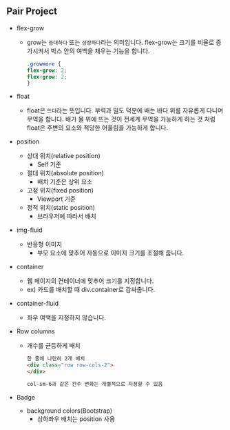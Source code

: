 ## Pair Project

* flex-grow

  * grow는 `증대하다` 또는 `성장하다`라는 의미입니다. flex-grow는 크기를 비율로 증가시켜서 박스 안의 여백을 채우는 기능을 합니다. 

    ```css
    .growmore {
    flex-grow: 2;
    flex-grow: 2;
    }
    ```

* float
  * float은 `뜨다`라는 뜻입니다. 부력과 밀도 덕분에 배는 바다 위를 자유롭게 다니며 무역을 합니다. 배가 물 위에 뜨는 것이 전세계 무역을 가능하게 하는 것 처럼 float은 주변의 요소와 적당한 어울림을 가능하게 합니다.
* position
  * 상대 위치(relative position)
    * Self 기준
  * 절대 위치(absolute position)
    * 배치 기준은 상위 요소
  * 고정 위치(fixed position)
    * Viewport 기준
  * 정적 위치(static position)
    * 브라우저에 따라서 배치

* img-fluid

  * 반응형 이미지
    * 부모 요소에 맞추어 자동으로 이미지 크기를 조절해 줍니다.

* container

  * 웹 페이지의 컨테이너에 맞추어 크기를 지정합니다.
  * ex) 카드를 배치할 때 div.container로 감싸줍니다.

* container-fluid

  * 좌우 여백을 지정하지 않습니다.

* Row columns

  * 개수를 균등하게 배치

    ```html
    한 줄에 나란히 2개 배치
    <div class="row row-cols-2">
    </div>
    
    col-sm-6과 같은 칸수 변화는 개별적으로 지정할 수 있음
    ```

* Badge 

  * background colors(Bootstrap)
    * 상하좌우 배치는 position 사용

  